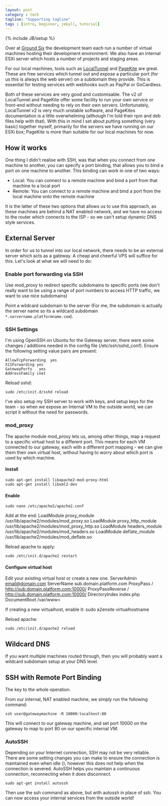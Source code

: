 ```yaml
---
layout: post
category : tech
tagline: "Supporting tagline"
tags : [intro, beginner, jekyll, tutorial]
---
```

{% include JB/setup %}

Over at [Ground Six](http://www.groundsix.com) the development team each run a number of virtual machines hosting their development environment. We also have an internal ESXi server which hosts a number of projects and staging areas.

For our local machines, tools such as [LocalTunnel](http://progrium.com/localtunnel/) and [PageKite](https://pagekite.net/) are great. These are free services which tunnel out and expose a particular port (for us this is always the web server) on a subdomain they provide. This is essential for testing services with webhooks such as PayPal or GoCardless.

Both of these services are very good and customisable. The v2 of LocalTunnel and PageKite offer some facility to run your own service or front-end without needing to rely on their own servers. Unfortunately, LocalTunnel v2 is very much unstable software, and PageKites documentation is a little overwhelming (although I'm told their rpm and deb files help with that). With this in mind I set about putting something (very basic) together myself, primarily for the servers we have running on our ESXi box; PageKite is more than suitable for our local machines for now.

## How it works

One thing I didn't realise with SSH, was that when you connect from one machine to another, you can specify a port binding, that allows you to bind a port on one machine to another. This binding can work in one of two ways:

- Local: You can connect to a remote machine and bind a port from that machine to a local port
- Remote: You can connect to a remote machine and bind a port from the local machine onto the remote machine

It is the latter of these two options that allows us to use this approach, as these machines are behind a NAT enabled network, and we have no access to the router which connects to the ISP - so we can't setup dynamic DNS style services.

## External Server

In order for us to tunnel into our local network, there needs to be an external server which acts as a gateway. A cheap and cheerful VPS will suffice for this. Let's look at what we will need to do:

### Enable port forwarding via SSH

Use mod_proxy to redirect specific subdomains to specific ports (we don't really want to be using a range of port numbers to access HTTP traffic, we want to use nice subdomains)

Point a wildcard subdomain to the server (For me, the subdomain is actually the server name so its a wildcard subdomain `*.servername.platformname.com`).

### SSH Settings

I'm using OpenSSH on Ubuntu for the Gateway server, there were some changes / additions needed in the config file (/etc/ssh/sshd_conf). Ensure the following setting value pairs are present:

    AllowTcpForwarding  yes
    X11Forwarding yes
    GatewayPorts   yes
    AddressFamily inet

Reload sshd:

    sudo /etc/init.d/sshd reload

I've also setup my SSH server to work with keys, and setup keys for the team - so when we expose an Internal VM to the outside world, we can script it without the need for passwords.

### mod_proxy

The apache module mod_proxy lets us, among other things, map a request to a specific virtual host to a different port. This means for each VM connected to our gateway, each with a different port mapping - we can give them their own virtual host, without having to worry about which port is used by which machine.

#### Install

    sudo apt-get install libapache2-mod-proxy-html
    sudo apt-get install libxml2-dev

#### Enable

    sudo nano /etc/apache2/apache2.conf

Add at the end:
    LoadModule proxy_module /usr/lib/apache2/modules/mod_proxy.so
    LoadModule proxy_http_module  /usr/lib/apache2/modules/mod_proxy_http.so
    LoadModule headers_module /usr/lib/apache2/modules/mod_headers.so
    LoadModule deflate_module /usr/lib/apache2/modules/mod_deflate.so

Reload apache to apply:

    sudo /etc/init.d/apache2 restart

#### Configure virtual host

Edit your existing virtual host or create a new one.
    ServerAdmin email@domain.com
    ServerName sub.domain.platform.com
    ProxyPass / http://sub.domain.platform.com:10000/
    ProxyPassReverse / http://sub.domain.platform.com:10000/
    DirectoryIndex index.php
    DocumentRoot /var/www<

If creating a new virtualhost, enable it: sudo a2ensite virtualhostname

Reload apache:

    sudo /etc/init.d/apache2 reload

## Wildcard DNS

If you want multiple machines routed through, then you will probably want a wildcard subdomain setup at your DNS level.

## SSH with Remote Port Binding

The key to the whole operation.

From our internal, NAT enabled machine, we simply run the following command:

    ssh user@gatewaymachine -R 10000:localhost:80

This will connect to our gateway machine, and set port 10000 on the gateway to map to port 80 on our specific internal VM.

### AutoSSH

Depending on your Internet connection, SSH may not be very reliable. There are some setting changes you can make to ensure the connection is maintained even when idle (), however this does not help when the connection is severed. AutoSSH helps you maintain a continuous connection, reconnecting when it does disconnect.

    sudo apt-get install autossh

Then use the ssh command as above, but with autossh in place of ssh.
You can now access your internal services from the outside world!
